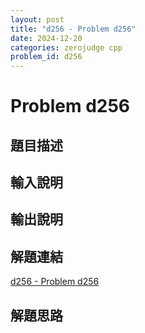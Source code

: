 ```yaml
---
layout: post
title: "d256 - Problem d256"
date: 2024-12-20
categories: zerojudge cpp
problem_id: d256
---
```


# Problem d256

## 題目描述



## 輸入說明



## 輸出說明



## 解題連結

[d256 - Problem d256](https://zerojudge.tw/ShowProblem?problemid=d256)

## 解題思路

